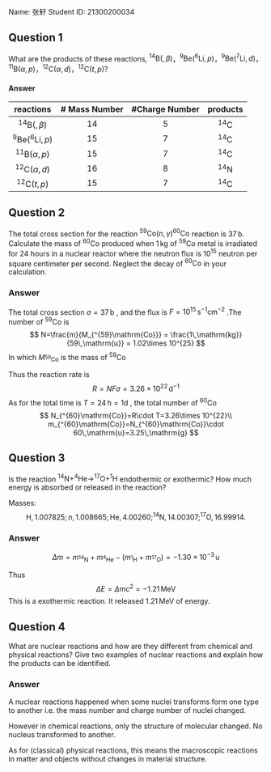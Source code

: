 Name: 张轩
Student ID: 21300200034

## Question 1

 What are the products of these reactions, $^{14}\mathrm{B}( ,\beta)$，$^{9}\mathrm{Be} (^6\mathrm{Li}, p)$，$^9\mathrm{Be}(^7\mathrm{Li}, d)$，$^{11}\mathrm{B} (\alpha, p)$，$^{12}\mathrm{C}(\alpha, d)$，$^{12}\mathrm{C}(t,p)$?

#### Answer

|         reactions          | # Mass Number | #Charge Number |     products      |
| :------------------------: | :--: | :--: | :---------------: |
| $^{14}\mathrm{B}( ,\beta)$ | 14 | 5 | $^{14}\mathrm{C}$ |
| $^{9}\mathrm{Be} (^6\mathrm{Li}, p)$ | 15 | 7 | $^{14}\mathrm{C}$ |
| $^{11}\mathrm{B} (\alpha, p)$ | 15 | 7 | $^{14}\mathrm{C}$ |
| $^{12}\mathrm{C}(\alpha, d)$ | 16 | 8 | $^{14}\mathrm{N}$ |
| $^{12}\mathrm{C}(t,p)$ | 15 | 7 | $^{14}\mathrm{C}$ |

## Question 2

The total cross section for the reaction $^{59}\mathrm{Co} (n, \gamma) ^{60}\mathrm{Co}$ reaction is $37\,\mathrm{b}$. Calculate the mass of $^{60}\mathrm{Co}$ produced when $1\,\mathrm{kg}$ of $^{59}\mathrm{Co}$ metal is irradiated for 24 hours in a nuclear reactor where the neutron flux is $10^{15}$ neutron per square centimeter per second. Neglect the decay of $^{60}\mathrm{Co}$ in your calculation.

### Answer

The total cross section $\sigma=37\,\mathrm{b}$ , and the flux is $F=10^{15}\,\mathrm{s^{-1}cm^{-2}}$ .The number of $^{59}\mathrm{Co}$ is 
$$
N=\frac{m}{M_{^{59}\mathrm{Co}}} = \frac{1\,\mathrm{kg}}{59\,\mathrm{u}} = 1.02\times 10^{25}
$$
In which $M_{^{59}\mathrm{Co}}$ is the mass of $^{59}\mathrm{Co}$

Thus the reaction rate is
$$
R = NF\sigma = 3.26\times 10^{22}\,\mathrm{d^{-1}}
$$
As for the total time is $T=24\,\mathrm{h}=1\mathrm{d}$ , the total number of $^{60}\mathrm{Co}$ 
$$
N_{^{60}\mathrm{Co}}=R\cdot T=3.26\times 10^{22}\\
m_{^{60}\mathrm{Co}}=N_{^{60}\mathrm{Co}}\cdot 60\,\mathrm{u}=3.25\,\mathrm{g}
$$

## Question 3

Is the reaction $^{14}\mathrm{N} + ^4\mathrm{He} \to ^{17}\mathrm{O} + ^1\mathrm{H}$ endothermic or exothermic? How much energy is absorbed or released in the reaction? 

Masses: 
$$
\mathrm{H}, 1.007825; n, 1.008665; \mathrm{He}, 4.00260; ^{14}\mathrm{N}, 14.00307; ^{17}\mathrm{O}, 16.99914.
$$

### Answer

$$
\Delta m=m_{^{14}\mathrm{N}}+m_{^4\mathrm{He}}-(m_{^1\mathrm{H}}+m_{^{17}\mathrm{O}})=-1.30\times 10^{-3}\,\mathrm{u}
$$

Thus 
$$
\Delta E =\Delta m c^2=-1.21\,\mathrm{MeV}
$$
This is a exothermic reaction. It released $1.21\,\mathrm{MeV}$ of energy.



## Question 4

What are nuclear reactions and how are they different from chemical and physical reactions? Give two examples of nuclear reactions and explain how the products can be identified.

### Answer

A nuclear reactions happened when some nuclei transforms form one type to another i.e. the mass number and charge number of nuclei changed. 

However in chemical reactions, only the structure of molecular changed. No nucleus transformed to another.

As for (classical) physical reactions, this means the macroscopic reactions in matter and objects without changes in material structure.
